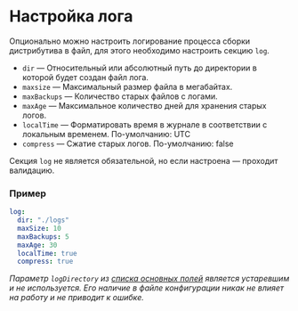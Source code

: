# Настройка лога

Опционально можно настроить логирование процесса сборки дистрибутива в файл, для этого необходимо настроить секцию `log`.

- `dir` &mdash; Относительный или абсолютный путь до директории в которой будет создан файл лога.
- `maxsize` &mdash; Максимальный размер файла в мегабайтах.
- `maxBackups` &mdash; Количество старых файлов с логами.
- `maxAge` &mdash; Максимальное количество дней для хранения старых логов.
- `localTime` &mdash; Форматировать время в журнале в соответствии с локальным временем. По-умолчанию: UTC
- `compress` &mdash; Сжатие старых логов. По-умолчанию: false

Секция `log` не является обязательной, но если настроена &mdash; проходит валидацию.

### Пример

```yaml
log:
  dir: "./logs"
  maxSize: 10
  maxBackups: 5
  maxAge: 30
  localTime: true
  compress: true
```

*Параметр `logDirectory` из [списка основных полей](configuration/main.md) является устаревшим и не используется. Его наличие в файле конфигурации никак не влияет на работу и не приводит к ошибке.*

